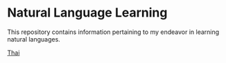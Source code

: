 # Natural Language Learning

This repository contains information pertaining to my endeavor in learning natural languages.

[Thai](%5BThai%5D%28thai/README.md%29)
<!--stackedit_data:
eyJoaXN0b3J5IjpbLTE5MDg5MDQyNTAsMTg4MjgzMjEzOF19
-->